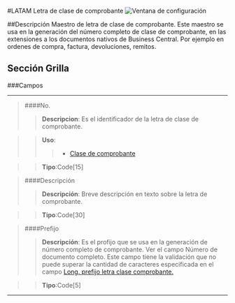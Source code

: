 #LATAM Letra de clase de comprobante
![Ventana de configuración](MainPage.png)

##Descripción
Maestro de letra de clase de comprobante. Este maestro se usa en la generación del número completo de clase de comprobante, en las extensiones a los documentos nativos de Business Central. Por ejemplo en ordenes de compra, factura, devoluciones, remitos.

## Sección Grilla
###Campos
***
>####No.
>>**Descripcion**: 
	Es el identificador de la letra de clase de comprobante.
	
>>**Uso**:
>>> * [Clase de comprobante](../LATAM-VoucherClass/LATAM-VoucherClass.md)

>>**Tipo**:Code[15]

>####Descripción
>>**Descripción**: 
	Breve descripción en texto sobre la letra de comprobante. 
	
>>**Tipo**:Code[30]

>####Prefijo
>>**Descripción**: 
	Es el profijo que se usa en la generación de número completo de comprobante. Ver el campo Número de documento completo. Este campo tiene la validación que no puede superar la cantidad de caracteres especificada en el campo [Long. prefijo letra clase comprobante.](../LATAM-Setup/LATAM-Setup.md)
	
>>**Tipo**:Code[5]
***
